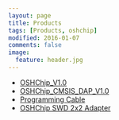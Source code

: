 ```yaml
---
layout: page
title: Products
tags: [Products, oshchip]
modified: 2016-01-07
comments: false
image:
  feature: header.jpg
---
```


*   [OSHChip_V1.0](OSHChip_V1.0_Product.html)
*   [OSHChip_CMSIS_DAP_V1.0](OSHChip_CMSIS_DAP_V1.0_Product.html)
*   [Programming Cable](Programming_Cable.html)
*   [OSHChip SWD 2x2 Adapter](OSHChip_SWD_2x2_Adapter.html)
